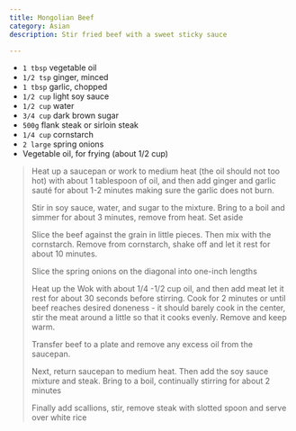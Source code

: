 ```yaml
---
title: Mongolian Beef  
category: Asian
description: Stir fried beef with a sweet sticky sauce

--- 
```


* `1 tbsp` vegetable oil
* `1/2 tsp` ginger, minced
* `1 tbsp` garlic, chopped
* `1/2 cup` light soy sauce
* `1/2 cup` water
* `3/4 cup` dark brown sugar
* `500g` flank steak or sirloin steak
* `1/4 cup` cornstarch
* `2 large`  spring onions
* Vegetable oil, for frying (about 1/2 cup)

> Heat up a saucepan or work to medium heat (the oil should not too hot) with about 1 tablespoon of oil, and then add ginger and garlic sauté for about 1-2 minutes making sure the garlic does not burn.
>
> Stir in soy sauce, water, and sugar to the mixture. Bring to a boil and simmer for about 3 minutes, remove from heat. Set aside
>
> Slice the beef against the grain in little pieces. Then mix with the cornstarch. Remove from cornstarch, shake off and let it rest for about 10 minutes.
>
> Slice the spring onions on the diagonal into one-inch lengths
>
> Heat up the Wok with about 1/4 -1/2 cup oil, and then add meat let it rest for about 30 seconds before stirring. Cook for 2 minutes or until beef reaches desired doneness - it should barely cook in the center, stir the meat around a little so that it cooks evenly. Remove and keep warm. 
>
> Transfer beef to a plate and remove any excess oil from the saucepan.
>
> Next, return saucepan to medium heat. Then add the soy sauce mixture and steak. Bring to a boil, continually stirring for about 2 minutes
>
> Finally add scallions, stir, remove steak with slotted spoon and serve over white rice


